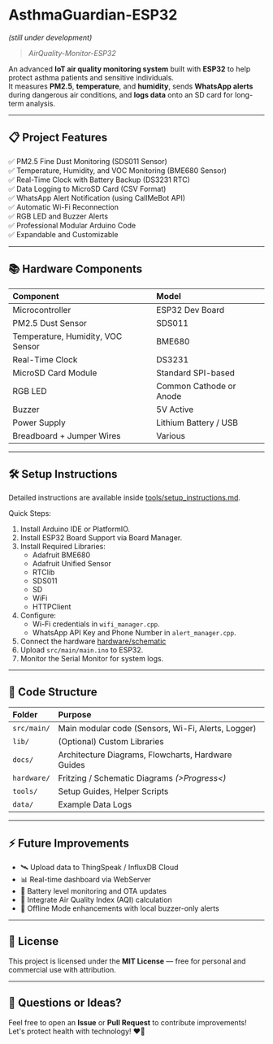 # AsthmaGuardian-ESP32 
_(still under development)_

> _AirQuality-Monitor-ESP32_

An advanced **IoT air quality monitoring system** built with **ESP32** to help protect asthma patients and sensitive individuals.  
It measures **PM2.5**, **temperature**, and **humidity**, sends **WhatsApp alerts** during dangerous air conditions, and **logs data** onto an SD card for long-term analysis.

---

## 📋 Project Features

✅ PM2.5 Fine Dust Monitoring (SDS011 Sensor)  
✅ Temperature, Humidity, and VOC Monitoring (BME680 Sensor)  
✅ Real-Time Clock with Battery Backup (DS3231 RTC)  
✅ Data Logging to MicroSD Card (CSV Format)  
✅ WhatsApp Alert Notification (using CallMeBot API)  
✅ Automatic Wi-Fi Reconnection  
✅ RGB LED and Buzzer Alerts  
✅ Professional Modular Arduino Code  
✅ Expandable and Customizable

---

## 📚 Hardware Components

| Component | Model |
|:---|:---|
| Microcontroller | ESP32 Dev Board |
| PM2.5 Dust Sensor | SDS011 |
| Temperature, Humidity, VOC Sensor | BME680 |
| Real-Time Clock | DS3231 |
| MicroSD Card Module | Standard SPI-based |
| RGB LED | Common Cathode or Anode |
| Buzzer | 5V Active |
| Power Supply | Lithium Battery / USB |
| Breadboard + Jumper Wires | Various |

---

## 🛠️ Setup Instructions

Detailed instructions are available inside [tools/setup_instructions.md](tools/setup-instructions.md).

Quick Steps:

1. Install Arduino IDE or PlatformIO.
2. Install ESP32 Board Support via Board Manager.
3. Install Required Libraries:
    - Adafruit BME680
    - Adafruit Unified Sensor
    - RTClib
    - SDS011
    - SD
    - WiFi
    - HTTPClient
4. Configure:
    - Wi-Fi credentials in `wifi_manager.cpp`.
    - WhatsApp API Key and Phone Number in `alert_manager.cpp`.
5. Connect the hardware [hardware/schematic](hardware/schematic)
6. Upload `src/main/main.ino` to ESP32.
7. Monitor the Serial Monitor for system logs.

---

## 🧩 Code Structure

| Folder | Purpose |
|:---|:---|
| `src/main/` | Main modular code (Sensors, Wi-Fi, Alerts, Logger) |
| `lib/` | (Optional) Custom Libraries |
| `docs/` | Architecture Diagrams, Flowcharts, Hardware Guides |
| `hardware/` | Fritzing / Schematic Diagrams _(>Progress<)_|
| `tools/` | Setup Guides, Helper Scripts |
| `data/` | Example Data Logs |

---

## ⚡ Future Improvements

- 🛰️ Upload data to ThingSpeak / InfluxDB Cloud
- 📊 Real-time dashboard via WebServer
- 🔋 Battery level monitoring and OTA updates
- 🏥 Integrate Air Quality Index (AQI) calculation
- 📡 Offline Mode enhancements with local buzzer-only alerts

---

## 📜 License

This project is licensed under the **MIT License** — free for personal and commercial use with attribution.

---

## 💬 Questions or Ideas?

Feel free to open an **Issue** or **Pull Request** to contribute improvements!  
Let's protect health with technology! ❤️💨
